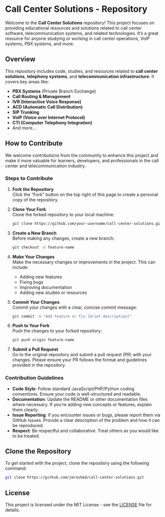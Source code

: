 # Call Center Solutions - Repository

Welcome to the **Call Center Solutions** repository! This project focuses on providing educational resources and solutions related to call center software, telecommunication systems, and related technologies. It’s a great resource for anyone studying or working in call center operations, VoIP systems, PBX systems, and more.

## Overview

This repository includes code, studies, and resources related to **call center solutions**, **telephony systems**, and **telecommunication infrastructure**. It covers key areas like:

- **PBX Systems** (Private Branch Exchange)
- **Call Routing & Management** 
- **IVR (Interactive Voice Response)** 
- **ACD (Automatic Call Distribution)**
- **SIP Trunking**
- **VoIP (Voice over Internet Protocol)**
- **CTI (Computer Telephony Integration)** 
- And more...

## How to Contribute

We welcome contributions from the community to enhance this project and make it more valuable for learners, developers, and professionals in the call center and telecommunication industry.

### Steps to Contribute

1. **Fork the Repository**  
   Click the “Fork” button on the top right of this page to create a personal copy of the repository.

2. **Clone Your Fork**  
   Clone the forked repository to your local machine:

   ```bash
   git clone https://github.com/your-username/call-center-solutions.git
   ```

3. **Create a New Branch**  
   Before making any changes, create a new branch:

   ```bash
   git checkout -b feature-name
   ```

4. **Make Your Changes**  
   Make the necessary changes or improvements in the project. This can include:
   - Adding new features
   - Fixing bugs
   - Improving documentation
   - Adding new studies or resources

5. **Commit Your Changes**  
   Commit your changes with a clear, concise commit message:

   ```bash
   git commit -m "Add feature or fix [brief description]"
   ```

6. **Push to Your Fork**  
   Push the changes to your forked repository:

   ```bash
   git push origin feature-name
   ```

7. **Submit a Pull Request**  
   Go to the original repository and submit a pull request (PR) with your changes. Please ensure your PR follows the format and guidelines provided in the repository.

### Contribution Guidelines

- **Code Style**: Follow standard JavaScript/PHP/Python coding conventions. Ensure your code is well-structured and readable.
- **Documentation**: Update the README or other documentation files where necessary. If you're adding new concepts or features, explain them clearly.
- **Issue Reporting**: If you encounter issues or bugs, please report them via GitHub Issues. Provide a clear description of the problem and how it can be reproduced.
- **Respect**: Be respectful and collaborative. Treat others as you would like to be treated.

## Clone the Repository

To get started with the project, clone the repository using the following command:

```bash
git clone https://github.com/jmrashed/call-center-solutions.git
```

## License

This project is licensed under the MIT License - see the [LICENSE](LICENSE) file for details.
 